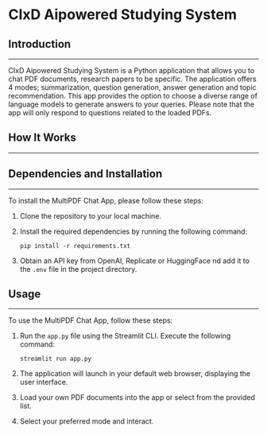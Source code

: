 # CIxD Aipowered Studying System


## Introduction
------------
CIxD Aipowered Studying System is a Python application that allows you to chat PDF documents, research papers to be specific. The application offers 4 modes; summarization, question generation, answer generation and topic recommendation. This app provides the option to choose a diverse range of language models to generate answers to your queries. Please note that the app will only respond to questions related to the loaded PDFs.

## How It Works
------------

## Dependencies and Installation
----------------------------
To install the MultiPDF Chat App, please follow these steps:

1. Clone the repository to your local machine.

2. Install the required dependencies by running the following command:
   ```
   pip install -r requirements.txt
   ```

3. Obtain an API key from OpenAI, Replicate or HuggingFace nd add it to the `.env` file in the project directory.

## Usage
-----
To use the MultiPDF Chat App, follow these steps:

1. Run the `app.py` file using the Streamlit CLI. Execute the following command:
   ```
   streamlit run app.py
   ```

2. The application will launch in your default web browser, displaying the user interface.

3. Load your own PDF documents into the app or select from the provided list.

4. Select your preferred mode and interact.
